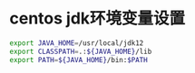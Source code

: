 # centos jdk环境变量设置

```bash
export JAVA_HOME=/usr/local/jdk12
export CLASSPATH=.:${JAVA_HOME}/lib
export PATH=${JAVA_HOME}/bin:$PATH
```

